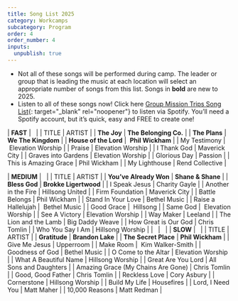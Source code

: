 ```yaml
---
title: Song List 2025
category: Workcamps
subcategory: Program
order: 4
order_number: 4
inputs:
  unpublish: true
---
```

* Not all of these songs will be performed during camp. The leader or group that is leading the music at each location will select an appropriate number of songs from this list. Songs in **bold** are new to 2025.
* Listen to all of these songs now! Click here [Group Mission Trips Song List](https://open.spotify.com/user/groupmissiontrips?si=781c2e0d1b0f4476&amp;nd=1&amp;dlsi=e5cd1cfa4d3842d1){: target="_blank" rel="noopener"} to listen via Spotify. You’ll need a Spotify account, but it’s quick, easy and FREE to create one!

| **FAST** | &nbsp; |
| TITLE | ARTIST |
| **The Joy** | **The Belonging Co.** |
| **The Plans** | **We The Kingdom** |
| **House of the Lord** | &nbsp;**Phil Wickham** |
| My Testimony | &nbsp;Elevation Worship |
| Praise | Elevation Worship |
| I Thank God | Maverick City |
| Graves into Gardens | Elevation Worship |
| Glorious Day | Passion |
| This is Amazing Grace | Phil Wickham |
| My Lighthouse | Rend Collective |

| **MEDIUM** | &nbsp; |
| TITLE | ARTIST |
| **You’ve Already Won** | **Shane & Shane** |
| **Bless God** | **Brokke Ligertwood** |
| I Speak Jesus | Charity Gayle |
| Another in the Fire | Hillsong United |
| Firm Foundation | Maverick City |
| Battle Belongs | Phil Wickham |
| Stand In Your Love | Bethel Music |
| Raise a Hallelujah | &nbsp;Bethel Music |
| Good Grace | &nbsp;Hillsong |
| Same God | &nbsp;Elevation Worship |
| See A Victory | Elevation Worship |
| Way Maker | Leeland |
| The Lion and the Lamb | Big Daddy Weave |
| How Great is Our God | Chris Tomlin |
| Who You Say I Am | Hillsong Worship |
| &nbsp; | &nbsp; |
| **SLOW** | &nbsp; |
| TITLE | ARTIST |
| **Gratitude** | **Brandon Lake** |
| **The Secret Place** | **Phil Wickham** |
| Give Me Jesus | Upperroom |
| Make Room | &nbsp;Kim Walker-Smith |
| Goodness of God | Bethel Music |
| O Come to the Altar | Elevation Worship |
| What A Beautiful Name | Hillsong Worship |
| Great Are You Lord | All Sons and Daughters |
| Amazing Grace (My Chains Are Gone) | Chris Tomlin |
| Good, Good Father | Chris Tomlin |
| Reckless Love | Cory Asbury |
| Cornerstone | Hillsong Worship |
| Build My Life | Housefires |
| Lord, I Need You | Matt Maher |
| 10,000 Reasons | Matt Redman |